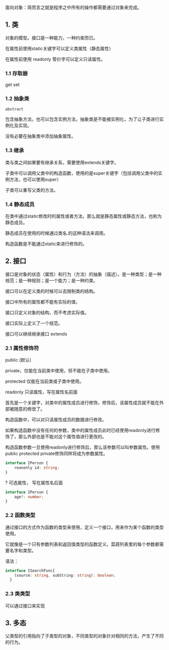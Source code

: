 面向对象：简而言之就是程序之中所有的操作都需要通过对象来完成。

## 1. 类

对象的模型。接口是一种能力，一种约束而已。

在属性前使用static关键字可以定义类属性（静态属性）

在属性前使用 readonly 管价字可以定义只读属性。



### 1.1 存取器

get set

### 1.2 抽象类

`abstract`

包含抽象方法，也可以包含实例方法，抽象类是不能被实例化，为了让子类进行实例化及实现。

没有必要在抽象类中添加抽象属性。

### 1.3 继承

类与类之间如果要有继承关系，需要使用extends关键字。

子类中可以调用父类中的构造函数，使用的是super关键字（包括调用父类中的实例方法，也可以使用super）

子类可以重写父类的方法。

### 1.4 静态成员

在类中通过static修改时的属性或者方法，那么就是静态属性或静态方法，也称为静态成员。

静态成员在使用的时候通过类名.的这种语法来调用。

构造函数是不能通过static来进行修饰的。

### 



## 2. 接口

接口是对象的状态（属性）和行为（方法）的抽象（描述）。是一种类型；是一种规范；是一种规则；是一个能力；是一种约束。

接口可以在定义类的时候可以去限制类的结构。

接口中所有的属性都不能有实际的值，

接口只定义对象的结构，而不考虑实际值。

接口实际上定义了一个规范。

接口可以继续继承接口 extends

### 2.1 属性修饰符

public (默认)

private，仅能在当前类中使用，但不能在子类中使用。

protected 仅能在当前类或子类中使用。



readonly 只读属性，写在属性名前面

首先是一个关键字，对类中的属性成员进行修饰，修饰后，该属性成员就不能在外部被随意的修改了。

构造函数中，可以对只读属性成员的数据进行修改。

如果构造函数中没有任何的参数，类中的属性成员此时已经使用readonly进行修饰了，那么外部也是不能对这个属性值进行更改的。

构造函数参数一旦使用readonly进行修饰后，那么该参数可以叫参数属性。使用public protected private修饰同样将成为参数属性。

```typescript
interface IPerson {
	reanonly id: string;
}
```



? 可选属性， 写在属性名后面

```typescript
interface IPerson {
	age?: number;
}
```

### 2.2 函数类型

通过接口的方式作为函数的类型来使用，定义一个接口，用来作为某个函数的类型使用。

它就像是一个只有参数列表和返回值类型的函数定义。菜蔬列表里的每个参数都需要名字和类型。

语法：

```typescript
interface ISearchFunc{
    (source: string, subString: string): boolean;
  }
```

### 2.3 类类型

可以通过接口来实现

## 3. 多态

父类型的引用指向了子类型的对象，不同类型的对象针对相同的方法，产生了不同的行为。
